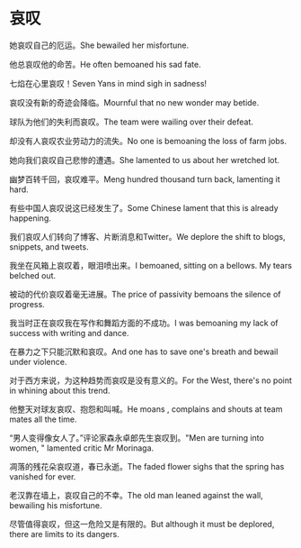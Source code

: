 # 哀叹

<p><span class="chinese">她哀叹自己的厄运。</span><span class="english">She bewailed her misfortune.</span></p>

<p><span class="chinese">他总哀叹他的命苦。</span><span class="english">He often bemoaned his sad fate.</span></p>

<p><span class="chinese">七焰在心里哀叹！</span><span class="english">Seven Yans in mind sigh in sadness!</span></p>

<p><span class="chinese">哀叹没有新的奇迹会降临。</span><span class="english">Mournful that no new wonder may betide.</span></p>

<p><span class="chinese">球队为他们的失利而哀叹。</span><span class="english">The team were wailing over their defeat.</span></p>

<p><span class="chinese">却没有人哀叹农业劳动力的流失。</span><span class="english">No one is bemoaning the loss of farm jobs.</span></p>

<p><span class="chinese">她向我们哀叹自己悲惨的遭遇。</span><span class="english">She lamented to us about her wretched lot.</span></p>

<p><span class="chinese">幽梦百转千回，哀叹难平。</span><span class="english">Meng hundred thousand turn back, lamenting it hard.</span></p>

<p><span class="chinese">有些中国人哀叹说这已经发生了。</span><span class="english">Some Chinese lament that this is already happening.</span></p>

<p><span class="chinese">我们哀叹人们转向了博客、片断消息和Twitter。</span><span class="english">We deplore the shift to blogs, snippets, and tweets.</span></p>

<p><span class="chinese">我坐在风箱上哀叹着，眼泪喷出来。</span><span class="english">I bemoaned, sitting on a bellows. My tears belched out.</span></p>

<p><span class="chinese">被动的代价哀叹着毫无进展。</span><span class="english">The price of passivity bemoans the silence of progress.</span></p>

<p><span class="chinese">我当时正在哀叹我在写作和舞蹈方面的不成功。</span><span class="english">I was bemoaning my lack of success with writing and dance.</span></p>

<p><span class="chinese">在暴力之下只能沉默和哀叹。</span><span class="english">And one has to save one's breath and bewail under violence.</span></p>

<p><span class="chinese">对于西方来说，为这种趋势而哀叹是没有意义的。</span><span class="english">For the West, there's no point in whining about this trend.</span></p>

<p><span class="chinese">他整天对球友哀叹、抱怨和叫喊。</span><span class="english">He moans , complains and shouts at team mates all the time.</span></p>

<p><span class="chinese">“男人变得像女人了。”评论家森永卓郎先生哀叹到。</span><span class="english">"Men are turning into women, " lamented critic Mr Morinaga.</span></p>

<p><span class="chinese">凋落的残花朵哀叹道，春已永逝。</span><span class="english">The faded flower sighs that the spring has vanished for ever.</span></p>

<p><span class="chinese">老汉靠在墙上，哀叹自己的不幸。</span><span class="english">The old man leaned against the wall, bewailing his misfortune.</span></p>

<p><span class="chinese">尽管值得哀叹，但这一危险又是有限的。</span><span class="english">But although it must be deplored, there are limits to its dangers.</span></p>

